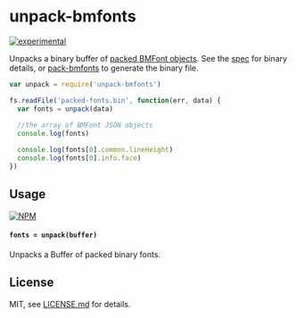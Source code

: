 # unpack-bmfonts

[![experimental](http://badges.github.io/stability-badges/dist/experimental.svg)](http://github.com/badges/stability-badges)

Unpacks a binary buffer of [packed BMFont objects](https://www.npmjs.com/package/pack-bmfonts). See the [spec](https://github.com/mattdesl/pack-bmfonts/blob/master/spec.md) for binary details, or [pack-bmfonts](https://www.npmjs.com/package/pack-bmfonts) to generate the binary file.

```js
var unpack = require('unpack-bmfonts')

fs.readFile('packed-fonts.bin', function(err, data) {
  var fonts = unpack(data)
  
  //the array of BMFont JSON objects  
  console.log(fonts)

  console.log(fonts[0].common.lineHeight)
  console.log(fonts[0].info.face)
})
```

## Usage

[![NPM](https://nodei.co/npm/unpack-bmfonts.png)](https://www.npmjs.com/package/unpack-bmfonts)

#### `fonts = unpack(buffer)`

Unpacks a Buffer of packed binary fonts.

## License

MIT, see [LICENSE.md](http://github.com/mattdesl/unpack-bmfonts/blob/master/LICENSE.md) for details.
